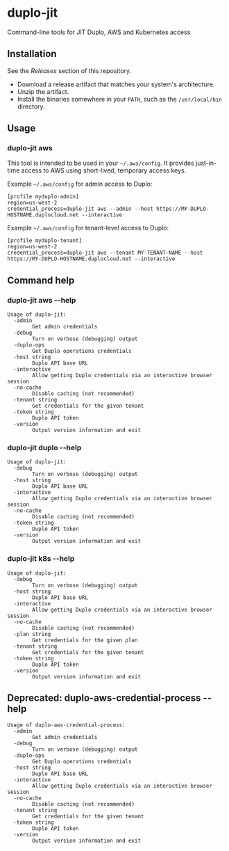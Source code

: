 # duplo-jit
Command-line tools for JIT Duplo, AWS and Kubernetes access

## Installation

See the *Releases* section of this repository.

- Download a release artifact that matches your system's architecture.
- Unzip the artifact.
- Install the binaries somewhere in your `PATH`, such as the `/usr/local/bin` directory.

## Usage

### duplo-jit aws

This tool is intended to be used in your `~/.aws/config`.  It provides just-in-time access to AWS using short-lived, temporary access keys.

Example `~/.aws/config` for admin access to Duplo:

```
[profile myduplo-admin]
region=us-west-2
credential_process=duplo-jit aws --admin --host https://MY-DUPLO-HOSTNAME.duplocloud.net --interactive
```

Example `~/.aws/config` for tenant-level access to Duplo:

```
[profile myduplo-tenant]
region=us-west-2
credential_process=duplo-jit aws --tenant MY-TENANT-NAME --host https://MY-DUPLO-HOSTNAME.duplocloud.net --interactive
```

## Command help

### duplo-jit aws --help

```
Usage of duplo-jit:
  -admin
    	Get admin credentials
  -debug
    	Turn on verbose (debugging) output
  -duplo-ops
    	Get Duplo operations credentials
  -host string
    	Duplo API base URL
  -interactive
    	Allow getting Duplo credentials via an interactive browser session
  -no-cache
    	Disable caching (not recommended)
  -tenant string
    	Get credentials for the given tenant
  -token string
    	Duplo API token
  -version
    	Output version information and exit
```

### duplo-jit duplo --help

```
Usage of duplo-jit:
  -debug
    	Turn on verbose (debugging) output
  -host string
    	Duplo API base URL
  -interactive
    	Allow getting Duplo credentials via an interactive browser session
  -no-cache
    	Disable caching (not recommended)
  -token string
    	Duplo API token
  -version
    	Output version information and exit
```

### duplo-jit k8s --help

```
Usage of duplo-jit:
  -debug
    	Turn on verbose (debugging) output
  -host string
    	Duplo API base URL
  -interactive
    	Allow getting Duplo credentials via an interactive browser session
  -no-cache
    	Disable caching (not recommended)
  -plan string
    	Get credentials for the given plan
  -tenant string
    	Get credentials for the given tenant
  -token string
    	Duplo API token
  -version
    	Output version information and exit
```

## Deprecated: duplo-aws-credential-process --help

```
Usage of duplo-aws-credential-process:
  -admin
    	Get admin credentials
  -debug
    	Turn on verbose (debugging) output
  -duplo-ops
    	Get Duplo operations credentials
  -host string
    	Duplo API base URL
  -interactive
    	Allow getting Duplo credentials via an interactive browser session
  -no-cache
    	Disable caching (not recommended)
  -tenant string
    	Get credentials for the given tenant
  -token string
    	Duplo API token
  -version
    	Output version information and exit
```
